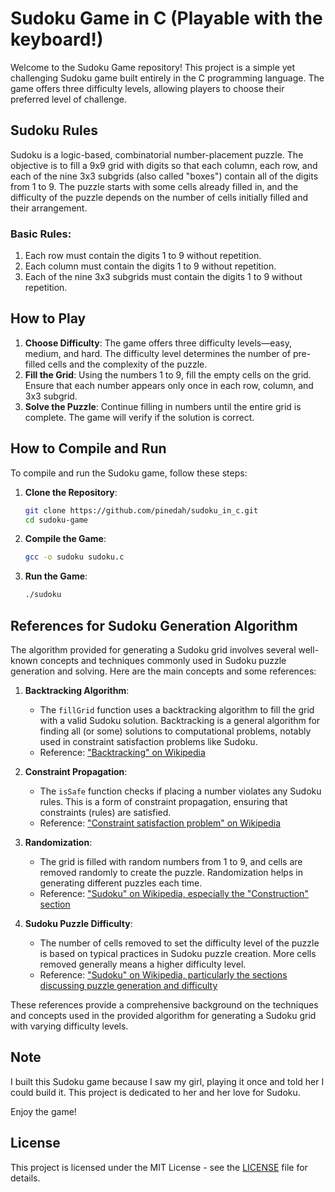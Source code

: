 # Sudoku Game in C (Playable with the keyboard!)

Welcome to the Sudoku Game repository! This project is a simple yet challenging Sudoku game built entirely in the C programming language. The game offers three difficulty levels, allowing players to choose their preferred level of challenge.


## Sudoku Rules

Sudoku is a logic-based, combinatorial number-placement puzzle. The objective is to fill a 9x9 grid with digits so that each column, each row, and each of the nine 3x3 subgrids (also called "boxes") contain all of the digits from 1 to 9. The puzzle starts with some cells already filled in, and the difficulty of the puzzle depends on the number of cells initially filled and their arrangement.

### Basic Rules:
1. Each row must contain the digits 1 to 9 without repetition.
2. Each column must contain the digits 1 to 9 without repetition.
3. Each of the nine 3x3 subgrids must contain the digits 1 to 9 without repetition.

## How to Play

1. **Choose Difficulty**: The game offers three difficulty levels—easy, medium, and hard. The difficulty level determines the number of pre-filled cells and the complexity of the puzzle.
2. **Fill the Grid**: Using the numbers 1 to 9, fill the empty cells on the grid. Ensure that each number appears only once in each row, column, and 3x3 subgrid.
3. **Solve the Puzzle**: Continue filling in numbers until the entire grid is complete. The game will verify if the solution is correct.

## How to Compile and Run

To compile and run the Sudoku game, follow these steps:

1. **Clone the Repository**:
    ```bash
    git clone https://github.com/pinedah/sudoku_in_c.git
    cd sudoku-game
    ```

2. **Compile the Game**:
    ```bash
    gcc -o sudoku sudoku.c
    ```

3. **Run the Game**:
    ```bash
    ./sudoku
    ```

## References for Sudoku Generation Algorithm

The algorithm provided for generating a Sudoku grid involves several well-known concepts and techniques commonly used in Sudoku puzzle generation and solving. Here are the main concepts and some references:

1. **Backtracking Algorithm**:
   - The `fillGrid` function uses a backtracking algorithm to fill the grid with a valid Sudoku solution. Backtracking is a general algorithm for finding all (or some) solutions to computational problems, notably used in constraint satisfaction problems like Sudoku.
   - Reference: ["Backtracking" on Wikipedia](https://en.wikipedia.org/wiki/Backtracking)

2. **Constraint Propagation**:
   - The `isSafe` function checks if placing a number violates any Sudoku rules. This is a form of constraint propagation, ensuring that constraints (rules) are satisfied.
   - Reference: ["Constraint satisfaction problem" on Wikipedia](https://en.wikipedia.org/wiki/Constraint_satisfaction_problem)

3. **Randomization**:
   - The grid is filled with random numbers from 1 to 9, and cells are removed randomly to create the puzzle. Randomization helps in generating different puzzles each time.
   - Reference: ["Sudoku" on Wikipedia, especially the "Construction" section](https://en.wikipedia.org/wiki/Sudoku#Construction)

4. **Sudoku Puzzle Difficulty**:
   - The number of cells removed to set the difficulty level of the puzzle is based on typical practices in Sudoku puzzle creation. More cells removed generally means a higher difficulty level.
   - Reference: ["Sudoku" on Wikipedia, particularly the sections discussing puzzle generation and difficulty](https://en.wikipedia.org/wiki/Sudoku)

These references provide a comprehensive background on the techniques and concepts used in the provided algorithm for generating a Sudoku grid with varying difficulty levels.


## Note

I built this Sudoku game because I saw my girl, playing it once and told her I could build it. This project is dedicated to her and her love for Sudoku.

Enjoy the game!

## License

This project is licensed under the MIT License - see the [LICENSE](./LICENSE) file for details.
